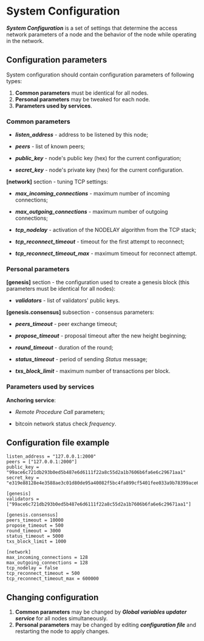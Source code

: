 # System Configuration

**_System Configuration_** is a set of settings that determine the access
network parameters of a node and the behavior of the node while operating in the
network.

## Configuration parameters

System configuration should contain configuration parameters of following types:

1. **Common parameters** must be identical for all nodes.
2. **Personal parameters** may be tweaked for each node.
3. **Parameters used by services**.

### Common parameters

- **_listen_address_** - address to be listened by this node;

- **_peers_** - list of known peers;

- **_public_key_** - node's public key (hex) for the current configuration;

- **_secret_key_** - node's private key (hex) for the current configuration.

**[network]** section - tuning TCP settings:

- **_max_incoming_connections_** - maximum number of incoming connections;

- **_max_outgoing_connections_** - maximum number of outgoing connections;

- **_tcp_nodelay_** - activation of the NODELAY algorithm from the TCP stack;

- **_tcp_reconnect_timeout_** - timeout for the first attempt to reconnect;

- **_tcp_reconnect_timeout_max_** - maximum timeout for reconnect attempt.

### Personal parameters

**[genesis]** section - the configuration used to create a genesis block (this
  parameters must be identical for all nodes):

- **_validators_** - list of validators' public keys.

**[genesis.consensus]** subsection - consensus parameters:

- **_peers_timeout_** - peer exchange timeout;

- **_propose_timeout_** - proposal timeout after the new height beginning;

- **_round_timeout_** - duration of the round;

- **_status_timeout_** - period of sending _Status_ message;

- **_txs_block_limit_** - maximum number of transactions per block.

### Parameters used by services

**Anchoring service**:

- _Remote Procedure Call_ parameters;

- bitcoin network status check _frequency_.

## Configuration file example

```
listen_address = "127.0.0.1:2000"
peers = ["127.0.0.1:2000"]
public_key = "99ace6c721db293b0ed5b487e6d6111f22a8c55d2a1b7606b6fa6e6c29671aa1"
secret_key = "e319e88128e4e3588ae3c01d80de95a40082f5bc4fa899cf5401fee033a9b78399ace6c721db293b0ed5b487e6d6111f22a8c55d2a1b7606b6fa6e6c29671aa1"

[genesis]
validators = ["99ace6c721db293b0ed5b487e6d6111f22a8c55d2a1b7606b6fa6e6c29671aa1"]

[genesis.consensus]
peers_timeout = 10000
propose_timeout = 500
round_timeout = 3000
status_timeout = 5000
txs_block_limit = 1000

[network]
max_incoming_connections = 128
max_outgoing_connections = 128
tcp_nodelay = false
tcp_reconnect_timeout = 500
tcp_reconnect_timeout_max = 600000
```

## Changing configuration

1. **Common parameters** may be changed by **_Global variables updater
service_** for all nodes simultaneously.
2. **Personal parameters** may be changed by editing **_configuration file_**
and restarting the node to apply changes.
